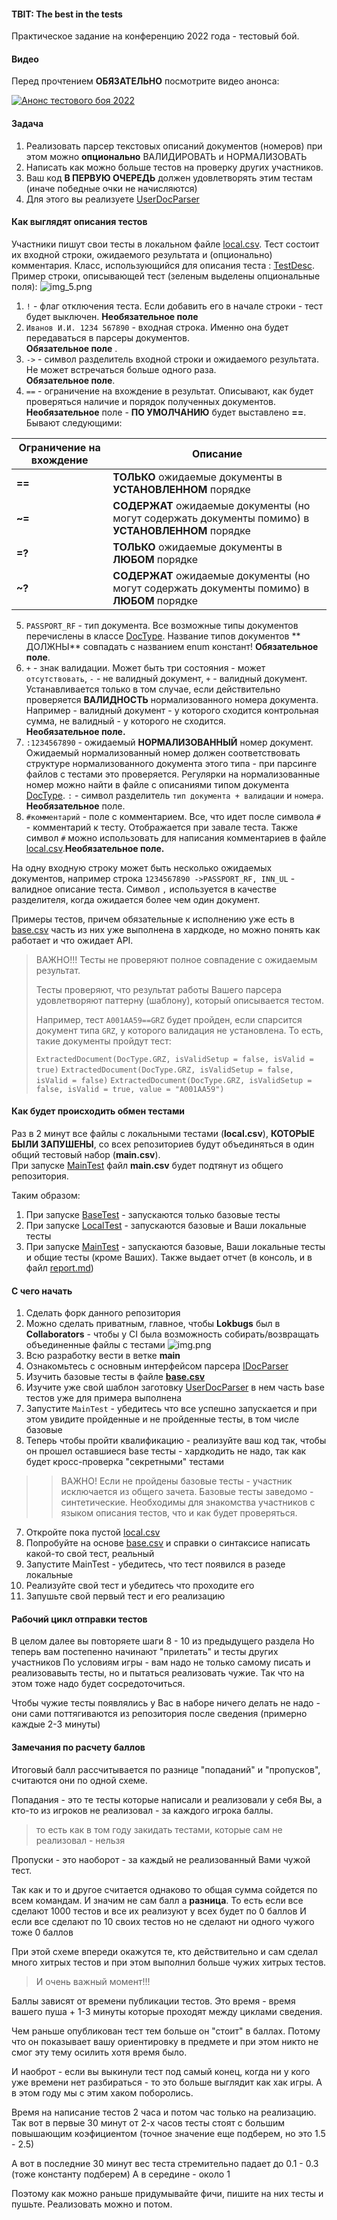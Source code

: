 #### TBIT: The best in the tests

Практическое задание на конференцию 2022 года - тестовый бой.

#### Видео

Перед прочтением **ОБЯЗАТЕЛЬНО** посмотрите видео анонса:

[![Анонс тестового боя 2022](http://img.youtube.com/vi/OjEWA1IDXg0/0.jpg)](http://www.youtube.com/watch?v=OjEWA1IDXg0)

#### Задача

1. Реализовать парсер текстовых описаний документов (номеров) при этом можно **опционально** ВАЛИДИРОВАТЬ и НОРМАЛИЗОВАТЬ
2. Написать как можно больше тестов на проверку других участников. 
3. Ваш код **В ПЕРВУЮ ОЧЕРЕДЬ** должен удовлетворять этим тестам (иначе победные очки не начисляются)
4. Для этого вы реализуете [UserDocParser](src/main/kotlin/codes/spectrum/conf2022/UserDocParser.kt)

#### Как выглядят описания тестов


Участники пишут свои тесты в локальном файле [local.csv](local.csv). Тест состоит их входной строки, ожидаемого
результата и (опционально) комментария. Класс, использующийся для описания
теста : [TestDesc](src/main/kotlin/codes/spectrum/conf2022/input/TestDesc.kt). Пример строки, описывающей
тест (зеленым выделены опциональные поля): ![img_5.png](images/img_5.png)

1. `!` - флаг отключения теста. Если добавить его в начале строки - тест будет выключен. **Необязательное поле**
2. `Иванов И.И. 1234 567890` - входная строка. Именно она будет передаваться в парсеры документов.      
   **Обязательное поле**
   .
3. `->` - символ разделитель входной строки и ожидаемого результата. Не может встречаться больше одного раза.   
   **Обязательное поле**.
4. `==` - ограничение на вхождение в результат. Описывают, как будет проверяться наличие и порядок полученных
   документов. **Необязательное** поле - **ПО УМОЛЧАНИЮ** будет выставлено **==**. Бывают следующими:

| Ограничение на вхождение | Описание                                                                                           |
|--------------------------|----------------------------------------------------------------------------------------------------|
| **==**                   | **ТОЛЬКО** ожидаемые документы в **УСТАНОВЛЕННОМ** порядке                                         | 
| **~=**                   | **СОДЕРЖАТ** ожидаемые документы (но могут содержать документы помимо) в **УСТАНОВЛЕННОМ** порядке | 
| **=?**                   | **ТОЛЬКО** ожидаемые документы в **ЛЮБОМ** порядке                                                 | 
| **~?**                   | **СОДЕРЖАТ** ожидаемые документы (но могут содержать документы помимо) в **ЛЮБОМ** порядке         |

5. `PASSPORT_RF` - тип документа. Все возможные типы документов перечислены в
   классе [DocType](src/main/kotlin/codes/spectrum/conf2022/doc_type/DocType.kt). Название типов документов **
   ДОЛЖНЫ** совпадать с названием enum констант! **Обязательное поле**.
6. `+` - знак валидации. Может быть три состояния - может `отсутствовать`, `-` - не валидный документ, `+` - валидный
   документ.
   Устанавливается только в том случае, если действительно проверяется **ВАЛИДНОСТЬ** нормализованного номера документа.
   Например - валидный документ - у которого сходится контрольная сумма, не валидный - у которого не сходится.        
   **Необязательное поле.**
7. `:1234567890` - ожидаемый **НОРМАЛИЗОВАННЫЙ** номер документ. Ожидаемый нормализованный номер должен соответствовать
   структуре нормализованного документа этого типа - при парсинге файлов с тестами это проверяется. Регулярки на
   нормализованные номер можно найти в файле с описаниями типом
   документа [DocType](src/main/kotlin/codes/spectrum/conf2022/doc_type/DocType.kt). `:` - символ
   разделитель `тип документа + валидации` и `номера`. **Необязательное** поле.
8. `#комментарий` - поле с комментарием. Все, что идет после символа `#` - комментарий к тесту. Отображается при завале
   теста. Также символ `#` можно использовать для написания комментариев в файле [local.csv](local.csv).**Необязательное
   поле.**

На одну входную строку может быть несколько ожидаемых документов, например строка `1234567890 ->PASSPORT_RF, INN_UL` -
валидное описание теста. Символ `,` используется в качестве разделителя, когда ожидается более чем один документ.

Примеры тестов, причем обязательные к исполнению уже есть в [base.csv](base.csv) часть из них уже выполнена
в хардкоде, но можно понять как работает и что ожидает API.

> ВАЖНО!!! Тесты не проверяют полное совпадение с ожидаемым результат.
>
> Тесты проверяют, что результат работы Вашего парсера удовлетворяют паттерну (шаблону), который описывается тестом.
>
> Например, тест `А001АА59==GRZ` будет пройден, если спарсится документ типа `GRZ`, у которого валидация не установлена.
> То есть, такие документы пройдут тест:
>
> `ExtractedDocument(DocType.GRZ, isValidSetup = false, isValid = true)`
> `ExtractedDocument(DocType.GRZ, isValidSetup = false, isValid = false)`
> `ExtractedDocument(DocType.GRZ, isValidSetup = false, isValid = true, value = "А001АА59")`

#### Как будет происходить обмен тестами

Раз в 2 минут все файлы с локальными тестами (**local.csv**), **КОТОРЫЕ БЫЛИ ЗАПУШЕНЫ**, со всех репозиториев будут
объединяться в один общий
тестовый набор (**main.csv**).  
При запуске [MainTest](src/test/kotlin/codes/spectrum/conf2022/MainTest.kt) файл **main.csv**
будет подтянут из общего репозитория.

Таким образом:

1. При запуске [BaseTest](src/test/kotlin/codes/spectrum/conf2022/BaseTest.kt) - запускаются только базовые тесты
2. При запуске [LocalTest](src/test/kotlin/codes/spectrum/conf2022/LocalTest.kt) - запускаются базовые и Ваши локальные
   тесты
3. При запуске [MainTest](src/test/kotlin/codes/spectrum/conf2022/MainTest.kt) - запускаются базовые, Ваши локальные
   тесты и общие тесты (кроме Ваших). Также выдает отчет (в консоль, и в файл [report.md](report.md))

#### С чего начать

1. Сделать форк данного репозитория
2. Можно сделать приватным, главное, чтобы **Lokbugs** был в **Collaborators** - чтобы у CI была возможность
   собирать/возвращать объединенные файлы с тестами
   ![img.png](images/img.png)
3. Всю разработку вести в ветке **main**
4. Ознакомьтесь с основным интерфейсом парсера [IDocParser](src/main/kotlin/codes/spectrum/conf2022/input/IDocParser.kt)
5. Изучить базовые тесты в файле [**base.csv**](base.csv) 
6. Изучите уже свой шаблон заготовку [UserDocParser](src/main/kotlin/codes/spectrum/conf2022/UserDocParser.kt)
   в нем часть base тестов уже для примера выполнена
7. Запустите `MainTest` - убедитесь что все успешно запускается и при этом увидите пройденные и не пройденные
   тесты, в том числе базовые
8. Теперь чтобы пройти квалификацию - реализуйте ваш код так, чтобы он прошел оставшиеся base тесты - хардкодить не надо,
   так как будет кросс-проверка "секретными" тестами

> > ВАЖНО! Если не пройдены базовые тесты - участник исключается из общего зачета. Базовые тесты заведомо -
> > синтетические. Необходимы для знакомства участников с языком описания тестов, что и как будет проверяться.

7. Откройте пока пустой [local.csv](local.csv)
8. Попробуйте на основе [base.csv](base.csv) и справки о синтаксисе написать какой-то свой тест, реальный
9. Запустите MainTest - убедитесь, что тест появился в разеде локальные
10. Реализуйте свой тест и убедитесь что проходите его
11. Запушьте свой первый тест и его реализацию

#### Рабочий цикл отправки тестов

В целом далее вы повторяете шаги 8 - 10 из предыдущего раздела
Но теперь вам постепенно начинают "прилетать" и тесты других участников
По условиям игры - вам надо не только самому писать и реализовавыть тесты,
но и пытаться реализовать чужие. Так что на этом тоже надо будет сосредоточиться.

Чтобы чужие тесты появлялись у Вас в наборе ничего делать не надо - они сами поттягиваются
из репозитория после сведения (примерно каждые 2-3 минуты)

#### Замечания по расчету баллов

Итоговый балл рассчитывается по разнице "попаданий" и "пропусков", считаются они по одной схеме.

Попадания - это те тесты которые написали и реализовали у себя Вы, а кто-то из игроков не 
реализовал - за каждого игрока баллы.

> то есть как в том году закидать тестами, которые сам не реализовал - нельзя

Пропуски - это наоборот - за каждый не реализованный Вами чужой тест.

Так как и то и другое считается однаково то общая сумма сойдется по всем командам.
И значим не сам балл а **разница**. 
То есть если все сделают 1000 тестов и все их реализуют у всех будет по 0 баллов
И если все сделают по 10 своих тестов но не сделают ни одного чужого тоже 0 баллов

При этой схеме впереди окажутся те, кто действительно и сам сделал много хитрых тестов
и при этом выполнил больше чужих хитрых тестов.

> И очень важный момент!!!

Баллы зависят от времени публикации тестов. Это время - время вашего пуша + 1-3 минуты
которые проходят между циклами сведения.

Чем раньше опубликован тест тем больше он "стоит" в баллах. Потому что 
он показывает вашу ориентировку в предмете и при этом никто не смог эту тему осилить 
хотя время было.

И наоброт - если вы выкинули тест под самый конец, когда ни у кого уже времени
нет разбираться - то это больше выглядит как хак игры. А в этом году мы с этим 
хаком поборолись.

Время на написание тестов 2 часа и потом час только на реализацию.
Так вот в первые 30 минут от 2-х часов тесты стоят с большим повышающим коэфициентом (точное значение
еще подберем, но это 1.5 - 2.5)

А вот в последние 30 минут вес теста стремительно падает до 0.1 - 0.3 (тоже константу подберем)
А в середине - около 1

Поэтому как можно раньше придумывайте фичи, пишите на них тесты и пушьте.
Реализовать можно и потом.
